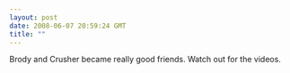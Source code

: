 ```yaml
---
layout: post
date: 2008-06-07 20:59:24 GMT
title: ""
---
```

Brody and Crusher became really good friends. Watch out for the videos.